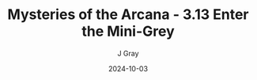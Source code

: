 ---
title: 'Mysteries of the Arcana - 3.13 Enter the Mini-Grey'
alt: 'Mysteries of the Arcana'
date: '2024-10-03'
author: 'J Gray'
artist: 'Keira'
---